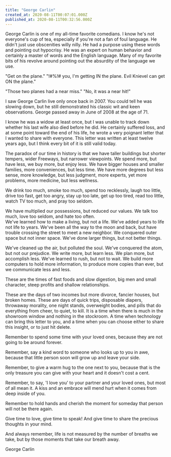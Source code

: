 ```yaml
---
title: "George Carlin"
created_at: 2020-08-11T00:07:01.000Z
published_at: 2020-08-11T00:32:56.000Z
---
```

George Carlin is one of my all-time favorite comedians. I know he's not everyone's cup of tea, especially if you're not a fan of foul language. He didn't just use obscenities willy nilly. He had a purpose using these words and pointing out hypocrisy. He was an expert on human behavior and certainly a master of words and the English language. Many of my favorite bits of his revolve around pointing out the absurdity of the language we use. 

"Get on the plane." "!#%!# you, I'm getting IN the plane. Evil Knievel can get ON the plane." 

"Those two planes had a near miss." "No, it was a near hit!" 

I saw George Carlin live only once back in 2007. You could tell he was slowing down, but he still demonstrated his classic wit and keen observations. George passed away in June of 2008 at the age of 71. 

I know he was a widow at least once, but I was unable to track down whether his last wife also died before he did. He certainly suffered loss, and at some point toward the end of his life, he wrote a very poignant letter that I wanted to share with everyone. This letter was written at least twelve years ago, but I think every bit of it is still valid today. 

  

The paradox of our time in history is that we have taller buildings but shorter tempers, wider Freeways, but narrower viewpoints. We spend more, but have less, we buy more, but enjoy less. We have bigger houses and smaller families, more conveniences, but less time. We have more degrees but less sense, more knowledge, but less judgment, more experts, yet more problems, more medicine, but less wellness.  
  
We drink too much, smoke too much, spend too recklessly, laugh too little, drive too fast, get too angry, stay up too late, get up too tired, read too little, watch TV too much, and pray too seldom.  
  
We have multiplied our possessions, but reduced our values. We talk too much, love too seldom, and hate too often.  
We've learned how to make a living, but not a life. We've added years to life not life to years. We've been all the way to the moon and back, but have trouble crossing the street to meet a new neighbor. We conquered outer space but not inner space. We've done larger things, but not better things.  
  
We've cleaned up the air, but polluted the soul. We've conquered the atom, but not our prejudice. We write more, but learn less. We plan more, but accomplish less. We've learned to rush, but not to wait. We build more computers to hold more information, to produce more copies than ever, but we communicate less and less.  
  
These are the times of fast foods and slow digestion, big men and small character, steep profits and shallow relationships.  
  
These are the days of two incomes but more divorce, fancier houses, but broken homes. These are days of quick trips, disposable diapers, throwaway morality, one night stands, overweight bodies, and pills that do everything from cheer, to quiet, to kill. It is a time when there is much in the showroom window and nothing in the stockroom. A time when technology can bring this letter to you, and a time when you can choose either to share this insight, or to just hit delete.  
  
Remember to spend some time with your loved ones, because they are not going to be around forever.  
  
Remember, say a kind word to someone who looks up to you in awe, because that little person soon will grow up and leave your side.  
  
Remember, to give a warm hug to the one next to you, because that is the only treasure you can give with your heart and it doesn't cost a cent.  
  
Remember, to say, 'I love you' to your partner and your loved ones, but most of all mean it. A kiss and an embrace will mend hurt when it comes from deep inside of you.  
  
Remember to hold hands and cherish the moment for someday that person will not be there again.  
  
Give time to love, give time to speak! And give time to share the precious thoughts in your mind.  
  
And always remember, life is not measured by the number of breaths we take, but by those moments that take our breath away.  
  
George Carlin
